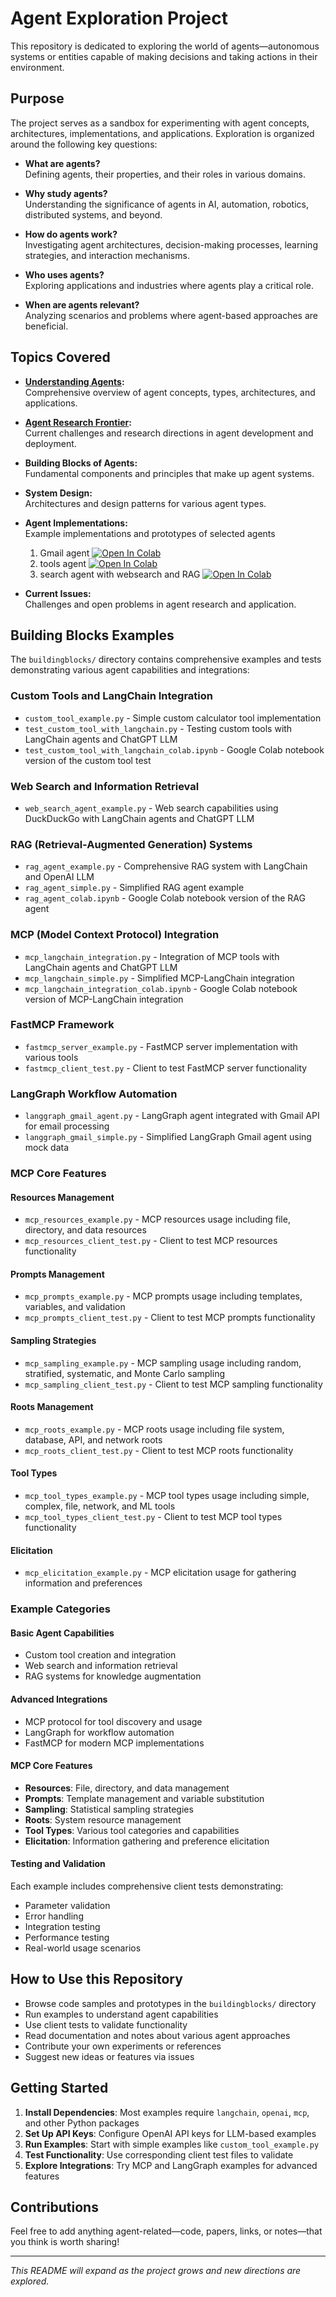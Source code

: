 # Agent Exploration Project

This repository is dedicated to exploring the world of agents—autonomous systems or entities capable of making decisions and taking actions in their environment.

## Purpose

The project serves as a sandbox for experimenting with agent concepts, architectures, implementations, and applications. Exploration is organized around the following key questions:

- **What are agents?**  
  Defining agents, their properties, and their roles in various domains.

- **Why study agents?**  
  Understanding the significance of agents in AI, automation, robotics, distributed systems, and beyond.

- **How do agents work?**  
  Investigating agent architectures, decision-making processes, learning strategies, and interaction mechanisms.

- **Who uses agents?**  
  Exploring applications and industries where agents play a critical role.

- **When are agents relevant?**  
  Analyzing scenarios and problems where agent-based approaches are beneficial.

## Topics Covered

- **[Understanding Agents](knowledgebase/understanding-agents.md):**  
  Comprehensive overview of agent concepts, types, architectures, and applications.

- **[Agent Research Frontier](knowledgebase/agent-frontier-issues.md):**  
  Current challenges and research directions in agent development and deployment.

- **Building Blocks of Agents:**  
  Fundamental components and principles that make up agent systems.

- **System Design:**  
  Architectures and design patterns for various agent types.

- **Agent Implementations:**  
  Example implementations and prototypes of selected agents
  1. Gmail agent [![Open In Colab](https://colab.research.google.com/assets/colab-badge.svg)](https://colab.research.google.com/github/aray4702/agent/blob/main/prototypes/hello_gmail_agent.ipynb)
  2. tools agent [![Open In Colab](https://colab.research.google.com/assets/colab-badge.svg)](https://colab.research.google.com/github/aray4702/agent/blob/main/prototypes/hello_tools_agent.ipynb)
  3. search agent with websearch and RAG [![Open In Colab](https://colab.research.google.com/assets/colab-badge.svg)](https://colab.research.google.com/github/aray4702/agent/blob/main/prototypes/hello_search_agent.ipynb)

- **Current Issues:**  
  Challenges and open problems in agent research and application.

## Building Blocks Examples

The `buildingblocks/` directory contains comprehensive examples and tests demonstrating various agent capabilities and integrations:

### **Custom Tools and LangChain Integration**
- `custom_tool_example.py` - Simple custom calculator tool implementation
- `test_custom_tool_with_langchain.py` - Testing custom tools with LangChain agents and ChatGPT LLM
- `test_custom_tool_with_langchain_colab.ipynb` - Google Colab notebook version of the custom tool test

### **Web Search and Information Retrieval**
- `web_search_agent_example.py` - Web search capabilities using DuckDuckGo with LangChain agents and ChatGPT LLM

### **RAG (Retrieval-Augmented Generation) Systems**
- `rag_agent_example.py` - Comprehensive RAG system with LangChain and OpenAI LLM
- `rag_agent_simple.py` - Simplified RAG agent example
- `rag_agent_colab.ipynb` - Google Colab notebook version of the RAG agent

### **MCP (Model Context Protocol) Integration**
- `mcp_langchain_integration.py` - Integration of MCP tools with LangChain agents and ChatGPT LLM
- `mcp_langchain_simple.py` - Simplified MCP-LangChain integration
- `mcp_langchain_integration_colab.ipynb` - Google Colab notebook version of MCP-LangChain integration

### **FastMCP Framework**
- `fastmcp_server_example.py` - FastMCP server implementation with various tools
- `fastmcp_client_test.py` - Client to test FastMCP server functionality

### **LangGraph Workflow Automation**
- `langgraph_gmail_agent.py` - LangGraph agent integrated with Gmail API for email processing
- `langgraph_gmail_simple.py` - Simplified LangGraph Gmail agent using mock data

### **MCP Core Features**

#### **Resources Management**
- `mcp_resources_example.py` - MCP resources usage including file, directory, and data resources
- `mcp_resources_client_test.py` - Client to test MCP resources functionality

#### **Prompts Management**
- `mcp_prompts_example.py` - MCP prompts usage including templates, variables, and validation
- `mcp_prompts_client_test.py` - Client to test MCP prompts functionality

#### **Sampling Strategies**
- `mcp_sampling_example.py` - MCP sampling usage including random, stratified, systematic, and Monte Carlo sampling
- `mcp_sampling_client_test.py` - Client to test MCP sampling functionality

#### **Roots Management**
- `mcp_roots_example.py` - MCP roots usage including file system, database, API, and network roots
- `mcp_roots_client_test.py` - Client to test MCP roots functionality

#### **Tool Types**
- `mcp_tool_types_example.py` - MCP tool types usage including simple, complex, file, network, and ML tools
- `mcp_tool_types_client_test.py` - Client to test MCP tool types functionality

#### **Elicitation**
- `mcp_elicitation_example.py` - MCP elicitation usage for gathering information and preferences

### **Example Categories**

#### **Basic Agent Capabilities**
- Custom tool creation and integration
- Web search and information retrieval
- RAG systems for knowledge augmentation

#### **Advanced Integrations**
- MCP protocol for tool discovery and usage
- LangGraph for workflow automation
- FastMCP for modern MCP implementations

#### **MCP Core Features**
- **Resources**: File, directory, and data management
- **Prompts**: Template management and variable substitution
- **Sampling**: Statistical sampling strategies
- **Roots**: System resource management
- **Tool Types**: Various tool categories and capabilities
- **Elicitation**: Information gathering and preference elicitation

#### **Testing and Validation**
Each example includes comprehensive client tests demonstrating:
- Parameter validation
- Error handling
- Integration testing
- Performance testing
- Real-world usage scenarios

## How to Use this Repository

- Browse code samples and prototypes in the `buildingblocks/` directory
- Run examples to understand agent capabilities
- Use client tests to validate functionality
- Read documentation and notes about various agent approaches
- Contribute your own experiments or references
- Suggest new ideas or features via issues

## Getting Started

1. **Install Dependencies**: Most examples require `langchain`, `openai`, `mcp`, and other Python packages
2. **Set Up API Keys**: Configure OpenAI API keys for LLM-based examples
3. **Run Examples**: Start with simple examples like `custom_tool_example.py`
4. **Test Functionality**: Use corresponding client test files to validate
5. **Explore Integrations**: Try MCP and LangGraph examples for advanced features

## Contributions

Feel free to add anything agent-related—code, papers, links, or notes—that you think is worth sharing!

---

*This README will expand as the project grows and new directions are explored.*
